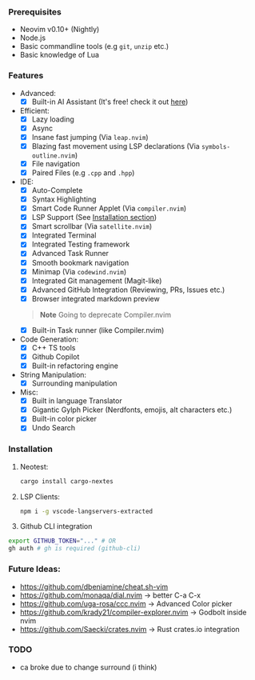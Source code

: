 ### Prerequisites

- Neovim v0.10+ (Nightly)
- Node.js
- Basic commandline tools (e.g `git`, `unzip` etc.)
- Basic knowledge of Lua

### Features

- Advanced:
  - [x] Built-in AI Assistant (It's free! check it out [here](https://github.com/sourcegraph/sg.nvim))

- Efficient:
  - [x] Lazy loading
  - [x] Async
  - [x] Insane fast jumping (Via `leap.nvim`)
  - [x] Blazing fast movement using LSP declarations (Via `symbols-outline.nvim`)
  - [x] File navigation
  - [x] Paired Files (e.g `.cpp` and `.hpp`)

- IDE:
  - [x] Auto-Complete
  - [x] Syntax Highlighting
  - [x] Smart Code Runner Applet (Via `compiler.nvim`)
  - [x] LSP Support (See [Installation section](#installation))
  - [x] Smart scrollbar (Via `satellite.nvim`)
  - [x] Integrated Terminal
  - [x] Integrated Testing framework
  - [x] Advanced Task Runner
  - [x] Smooth bookmark navigation
  - [x] Minimap (Via `codewind.nvim`)
  - [x] Integrated Git management (Magit-like)
  - [x] Advanced GitHub Integration (Reviewing, PRs, Issues etc.)
  - [x] Browser integrated markdown preview

  > **Note** Going to deprecate Compiler.nvim
  - [x] Built-in Task runner (like Compiler.nvim)

- Code Generation:
  - [x] C++ TS tools
  - [x] Github Copilot
  - [x] Built-in refactoring engine

- String Manipulation:
  - [x] Surrounding manipulation

- Misc:
  - [x] Built in language Translator
  - [x] Gigantic Gylph Picker (Nerdfonts, emojis, alt characters etc.)
  - [x] Built-in color picker
  - [x] Undo Search

### Installation

1. Neotest:
   ```sh
   cargo install cargo-nextes
   ```

2. LSP Clients:
   ```sh
   npm i -g vscode-langservers-extracted
   ```
3. Github CLI integration

```sh
export GITHUB_TOKEN="..." # OR
gh auth # gh is required (github-cli)
```

### Future Ideas:

- https://github.com/dbeniamine/cheat.sh-vim
- https://github.com/monaqa/dial.nvim -> better C-a C-x
- https://github.com/uga-rosa/ccc.nvim -> Advanced Color picker
- https://github.com/krady21/compiler-explorer.nvim -> Godbolt inside nvim
- https://github.com/Saecki/crates.nvim -> Rust crates.io integration

### TODO

- <leader>ca broke due to change surround (i think)
